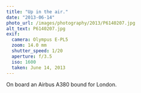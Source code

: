 ```yaml
---
title: "Up in the air."
date: "2013-06-14"
photo_url: /images/photography/2013/P6140207.jpg
alt_text: P6140207.jpg
exif:
  camera: Olympus E-PL5
  zoom: 14.0 mm
  shutter_speed: 1/20
  aperture: f/3.5
  iso: 1600
  taken: June 14, 2013
---
```


On board an Airbus A380 bound for London.
